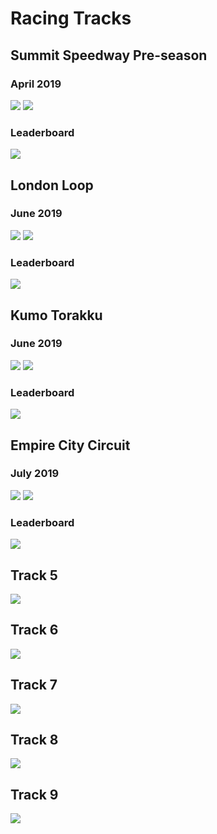 # Racing Tracks

## Summit Speedway Pre-season
### April 2019
![](imgs/logo-01.svg)
![](imgs/race-01.svg)
### Leaderboard
![](imgs/names-01.PNG)

## London Loop
### June 2019
![](imgs/logo-02.svg)
![](imgs/race-02.svg)
### Leaderboard
![](imgs/names-02.PNG)

## Kumo Torakku
### June 2019
![](imgs/logo-03.PNG)
![](imgs/race-03.svg)
### Leaderboard
![](imgs/names-03.PNG)

## Empire City Circuit
### July 2019
![](imgs/logo-04.PNG)
![](imgs/race-04.svg)
### Leaderboard
![](imgs/names-04.PNG)

## Track 5
![](imgs/race-05.svg)

## Track 6
![](imgs/race-06.svg)

## Track 7
![](imgs/race-07.svg)

## Track 8
![](imgs/race-08.svg)

## Track 9
![](imgs/race-09.svg)
